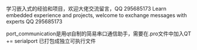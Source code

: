 学习嵌入式的经验和项目，欢迎大佬交流留言，QQ 295685173
Learn embedded experience and projects, welcome to exchange messages with experts QQ 295685173

port_communication是用qt自制的简易串口通信助手，需要在.pro文件中加入QT += serialport
已打包成独立可执行文件





